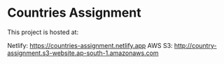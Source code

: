 # Countries Assignment

This project is hosted at:

Netlify: https://countries-assignment.netlify.app
AWS S3: http://country-assignment.s3-website.ap-south-1.amazonaws.com
